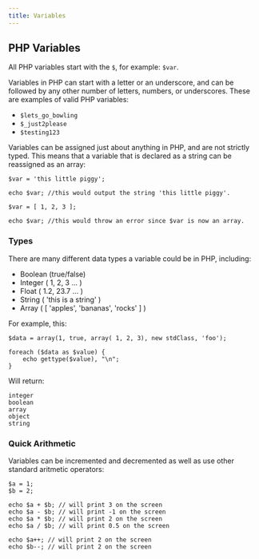 ```yaml
---
title: Variables
---
```

## PHP Variables

All PHP variables start with the `$`, for example: `$var`.

Variables in PHP can start with a letter or an underscore, and can be followed by any other number of letters, numbers, or underscores. These are examples of valid PHP variables:

- `$lets_go_bowling`
- `$_just2please`
- `$testing123`

Variables can be assigned just about anything in PHP, and are not strictly typed. This means that a variable that is declared as a string can be reassigned as an array:

```
$var = 'this little piggy';

echo $var; //this would output the string 'this little piggy'.

$var = [ 1, 2, 3 ];

echo $var; //this would throw an error since $var is now an array.
```

### Types
There are many different data types a variable could be in PHP, including:

- Boolean (true/false)
- Integer ( 1, 2, 3 ... )
- Float ( 1.2, 23.7 ... )
- String ( 'this is a string' )
- Array ( [ 'apples', 'bananas', 'rocks' ] )

For example, this:

``` 
$data = array(1, true, array( 1, 2, 3), new stdClass, 'foo');

foreach ($data as $value) {
    echo gettype($value), "\n";
}
```

Will return:

```
integer
boolean
array
object
string
```


### Quick Arithmetic

Variables can be incremented and decremented as well as use other standard aritmetic operators:

```
$a = 1;
$b = 2;

echo $a + $b; // will print 3 on the screen
echo $a - $b; // will print -1 on the screen
echo $a * $b; // will print 2 on the screen
echo $a / $b; // will print 0.5 on the screen

echo $a++; // will print 2 on the screen
echo $b--; // will print 2 on the screen
```

